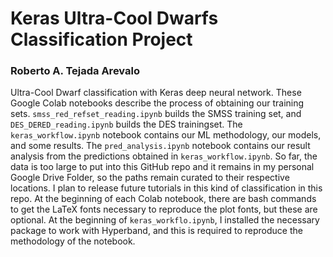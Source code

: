 # Keras Ultra-Cool Dwarfs Classification Project
### Roberto A. Tejada Arevalo

Ultra-Cool Dwarf classification with Keras deep neural network. 
These Google Colab notebooks describe the process of obtaining our training sets. `smss_red_refset_reading.ipynb` builds the SMSS training set, and `DES_DERED_reading.ipynb` builds the DES trainingset. 
The `keras_workflow.ipynb` notebook contains our ML methodology, our models, and some results.
The `pred_analysis.ipynb` notebook contains our result analysis from the predictions obtained in `keras_workflow.ipynb`. So far, the data is too large to put into this GitHub repo and it remains in my personal Google Drive Folder, so the paths remain curated to their respective locations. I plan to release future tutorials in this kind of classification in this repo. At the beginning of each Colab notebook, there are bash commands to get the LaTeX fonts necessary to reproduce the plot fonts, but these are optional. At the beginning of `keras_workflo.ipynb`, I installed the necessary package to work with Hyperband, and this is required to reproduce the methodology of the notebook.


